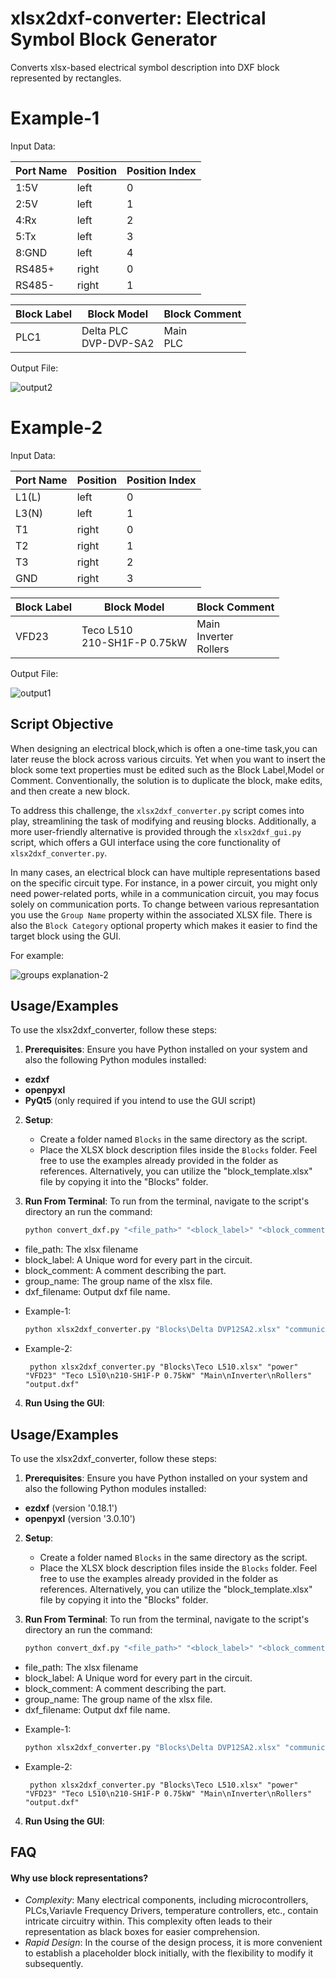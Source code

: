 
# xlsx2dxf-converter: Electrical Symbol Block Generator

Converts xlsx-based electrical symbol description into DXF block represented by rectangles.

# Example-1
Input Data:


| Port Name    | Position       | Position Index|
|--------------|----------------|----------------|
| 1:5V             | left |0|
| 2:5V             | left |1|
| 4:Rx             | left |2|
| 5:Tx             | left |3|
| 8:GND            | left |4|
| RS485+       | right          |0|
| RS485-       | right          |1|

| Block Label  | Block Model  |Block Comment|
|--------------|----------------|----------------|
| PLC1          |   Delta PLC <br> DVP-DVP-SA2  |Main <br> PLC|

Output File:

![output2](https://github.com/aimilios/xlsx2dxf-converter/assets/7573375/cea1aa15-9783-4fdf-a38c-4e416ae01098)

# Example-2
Input Data:

| Port Name    | Position       | Position Index|
|--------------|----------------|----------------|
| L1(L)             | left |0|
| L3(N)            | left |1|
| T1             | right |0|
| T2             | right |1|
| T3            | right |2|
| GND       | right          |3|

| Block Label  | Block Model  |Block Comment|
|--------------|----------------|----------------|
| VFD23          |   Teco L510 <br> 210-SH1F-P 0.75kW  |Main <br> Inverter <br> Rollers|

Output File:

![output1](https://github.com/aimilios/xlsx2dxf-converter/assets/7573375/4ca67ad9-fa87-4906-8ba4-77081c7e6960)


## Script Objective
When designing an electrical block,which is often a one-time task,you can later reuse the block across various circuits. Yet when you want to insert the block some text properties must be edited such as the Block Label,Model or Comment. Conventionally, the solution is to duplicate the block, make edits, and then create a new block.

To address this challenge, the `xlsx2dxf_converter.py` script comes into play, streamlining the task of modifying and reusing blocks. Additionally, a more user-friendly alternative is provided through the `xlsx2dxf_gui.py` script, which offers a GUI interface using the core functionality of `xlsx2dxf_converter.py`.

In many cases, an electrical block can have multiple representations based on the specific circuit type. For instance, in a power circuit, you might only need power-related ports, while in a communication circuit, you may focus solely on communication ports. To change between various represantation you use the `Group Name` property within the associated XLSX file. There is also the `Block Category` optional property which makes it easier to find the target block using the GUI.

For example:

![groups explanation-2](https://github.com/aimilios/xlsx2dxf-converter/assets/7573375/b378f47f-7bfe-4a5a-8762-f868916f0937)




## Usage/Examples

To use the xlsx2dxf_converter, follow these steps:

1. **Prerequisites**: Ensure you have Python installed on your system and also the following Python modules installed:

- **ezdxf**
- **openpyxl**
- **PyQt5** (only required if you intend to use the GUI script)

2. **Setup**:
   - Create a folder named `Blocks` in the same directory as the script.
   - Place the XLSX block description files inside the `Blocks` folder. Feel free to use the examples already provided in the folder as references. Alternatively, you can utilize the "block_template.xlsx" file by copying it into the "Blocks" folder.


3. **Run From Terminal**:
To run from the terminal, navigate to the script's directory an run the command:

   ```bash
   python convert_dxf.py "<file_path>" "<block_label>" "<block_comment>" "<group_name>" <dxf_filename>
   ```
* file_path: The xlsx filename 
* block_label: A Unique word for every part in the circuit.
* block_comment: A comment describing the part.
* group_name: The group name of the xlsx file.
* dxf_filename: Output dxf file name.

- Example-1:
   ```bash
   python xlsx2dxf_converter.py "Blocks\Delta DVP12SA2.xlsx" "communication_all" "PLC1" "Delta PLC\nDVP-DVP-SA2" "Main\nPLC" "output2.dxf"
   ```
   
- Example-2:
   ```
    python xlsx2dxf_converter.py "Blocks\Teco L510.xlsx" "power" "VFD23" "Teco L510\n210-SH1F-P 0.75kW" "Main\nInverter\nRollers" "output.dxf"
   ```

4. **Run Using the GUI**:


## Usage/Examples

To use the xlsx2dxf_converter, follow these steps:

1. **Prerequisites**: Ensure you have Python installed on your system and also the following Python modules installed:

- **ezdxf** (version '0.18.1')
- **openpyxl** (version '3.0.10')

2. **Setup**:
   - Create a folder named `Blocks` in the same directory as the script.
   - Place the XLSX block description files inside the `Blocks` folder. Feel free to use the examples already provided in the folder as references. Alternatively, you can utilize the "block_template.xlsx" file by copying it into the "Blocks" folder.


3. **Run From Terminal**:
To run from the terminal, navigate to the script's directory an run the command:

   ```bash
   python convert_dxf.py "<file_path>" "<block_label>" "<block_comment>" "<group_name>" <dxf_filename>
   ```
* file_path: The xlsx filename 
* block_label: A Unique word for every part in the circuit.
* block_comment: A comment describing the part.
* group_name: The group name of the xlsx file.
* dxf_filename: Output dxf file name.

- Example-1:
   ```bash
   python xlsx2dxf_converter.py "Blocks\Delta DVP12SA2.xlsx" "communication_all" "PLC1" "Delta PLC\nDVP-DVP-SA2" "Main\nPLC" "output2.dxf"
   ```
   
- Example-2:
   ```
    python xlsx2dxf_converter.py "Blocks\Teco L510.xlsx" "power" "VFD23" "Teco L510\n210-SH1F-P 0.75kW" "Main\nInverter\nRollers" "output.dxf"
   ```

4. **Run Using the GUI**:


## FAQ

#### Why use block representations?
- <em>Complexity</em>: Many electrical components, including microcontrollers, PLCs,Variavle Frequency Drivers, temperature controllers, etc., contain intricate circuitry within. This complexity often leads to their representation as black boxes for easier comprehension.
- <em>Rapid Design</em>: In the course of the design process, it is more convenient to establish a placeholder block initially, with the flexibility to modify it subsequently.






